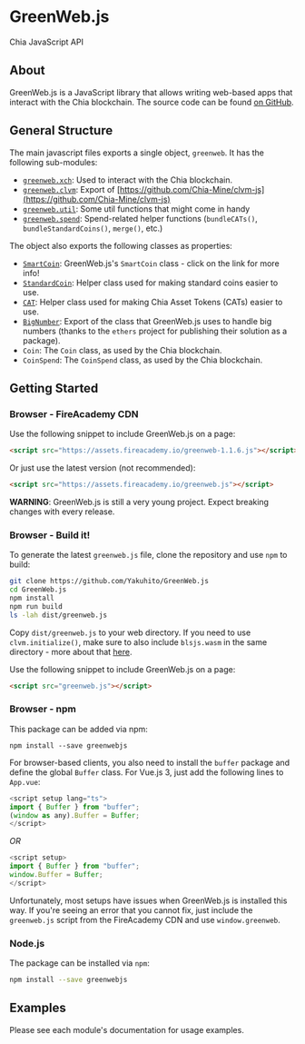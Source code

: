 # GreenWeb.js
Chia JavaScript API

## About

GreenWeb.js is a JavaScript library that allows writing web-based apps that interact with the Chia blockchain. The source code can be found [on GitHub](https://github.com/Yakuhito/GreenWeb.js).

## General Structure

The main javascript files exports a single object, `greenweb`. It has the following sub-modules:

 - [`greenweb.xch`](xch/index.md): Used to interact with the Chia blockchain.
 - [`greenweb.clvm`](clvm/index.md): Export of [https://github.com/Chia-Mine/clvm-js](https://github.com/Chia-Mine/clvm-js)
 - [`greenweb.util`](util/index.md): Some util functions that might come in handy
 - [`greenweb.spend`](spend/index.md): Spend-related helper functions (`bundleCATs()`, `bundleStandardCoins()`, `merge()`, etc.)

The object also exports the following classes as properties:

 - [`SmartCoin`](smart-coin.md): GreenWeb.js's `SmartCoin` class - click on the link for more info!
 - [`StandardCoin`](standard-coin.md): Helper class used for making standard coins easier to use.
 - [`CAT`](CAT.md): Helper class used for making Chia Asset Tokens (CATs) easier to use.
 - [`BigNumber`](https://docs.ethers.io/v5/api/utils/bignumber/): Export of the class that GreenWeb.js uses to handle big numbers (thanks to the `ethers` project for publishing their solution as a package).
 - `Coin`: The `Coin` class, as used by the Chia blockchain.
 - `CoinSpend`: The `CoinSpend` class, as used by the Chia blockchain.

## Getting Started

### Browser - FireAcademy CDN

Use the following snippet to include GreenWeb.js on a page:

```html
<script src="https://assets.fireacademy.io/greenweb-1.1.6.js"></script>
```

Or just use the latest version (not recommended):

```html
<script src="https://assets.fireacademy.io/greenweb.js"></script>
```

**WARNING**: GreenWeb.js is still a very young project. Expect breaking changes with every release.

### Browser - Build it!
To generate the latest `greenweb.js` file, clone the repository and use `npm` to build:

```sh
git clone https://github.com/Yakuhito/GreenWeb.js
cd GreenWeb.js
npm install
npm run build
ls -lah dist/greenweb.js
```

Copy `dist/greenweb.js` to your web directory.
If you need to use `clvm.initialize()`, make sure to also include `blsjs.wasm` in the same directory - more about that [here](https://github.com/Chia-Mine/clvm-js#use-in-browser).

Use the following snippet to include GreenWeb.js on a page:

```html
<script src="greenweb.js"></script>
```

### Browser - npm

This package can be added via npm:

```
npm install --save greenwebjs
```

For browser-based clients, you also need to install the `buffer` package and define the global `Buffer` class. For Vue.js 3, just add the following lines to `App.vue`:

```js
<script setup lang="ts">
import { Buffer } from "buffer";
(window as any).Buffer = Buffer;
</script>
```
*OR*
```js
<script setup>
import { Buffer } from "buffer";
window.Buffer = Buffer;
</script>
```

Unfortunately, most setups have issues when GreenWeb.js is installed this way. If you're seeing an error that you cannot fix, just include the `greenweb.js` script from the FireAcademy CDN and use `window.greenweb`.

### Node.js

The package can be installed via `npm`:
```sh
npm install --save greenwebjs
```


## Examples

Please see each module's documentation for usage examples.